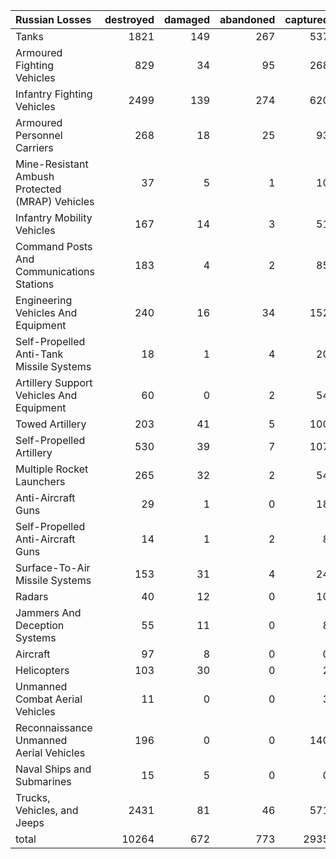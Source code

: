 | Russian Losses                                   |   destroyed |   damaged |   abandoned |   captured |   total |
|:-------------------------------------------------|------------:|----------:|------------:|-----------:|--------:|
| Tanks                                            |        1821 |       149 |         267 |        537 |    2774 |
| Armoured Fighting Vehicles                       |         829 |        34 |          95 |        268 |    1226 |
| Infantry Fighting Vehicles                       |        2499 |       139 |         274 |        620 |    3532 |
| Armoured Personnel Carriers                      |         268 |        18 |          25 |         93 |     404 |
| Mine-Resistant Ambush Protected  (MRAP) Vehicles |          37 |         5 |           1 |         10 |      53 |
| Infantry Mobility Vehicles                       |         167 |        14 |           3 |         51 |     235 |
| Command Posts And Communications Stations        |         183 |         4 |           2 |         85 |     274 |
| Engineering Vehicles And Equipment               |         240 |        16 |          34 |        152 |     442 |
| Self-Propelled Anti-Tank Missile Systems         |          18 |         1 |           4 |         20 |      43 |
| Artillery Support Vehicles And Equipment         |          60 |         0 |           2 |         54 |     116 |
| Towed Artillery                                  |         203 |        41 |           5 |        100 |     349 |
| Self-Propelled Artillery                         |         530 |        39 |           7 |        107 |     683 |
| Multiple Rocket Launchers                        |         265 |        32 |           2 |         54 |     353 |
| Anti-Aircraft Guns                               |          29 |         1 |           0 |         18 |      48 |
| Self-Propelled Anti-Aircraft Guns                |          14 |         1 |           2 |          8 |      25 |
| Surface-To-Air Missile Systems                   |         153 |        31 |           4 |         24 |     212 |
| Radars                                           |          40 |        12 |           0 |         10 |      62 |
| Jammers And Deception Systems                    |          55 |        11 |           0 |          8 |      74 |
| Aircraft                                         |          97 |         8 |           0 |          0 |     105 |
| Helicopters                                      |         103 |        30 |           0 |          2 |     135 |
| Unmanned Combat Aerial Vehicles                  |          11 |         0 |           0 |          3 |      14 |
| Reconnaissance Unmanned Aerial Vehicles          |         196 |         0 |           0 |        140 |     336 |
| Naval Ships and Submarines                       |          15 |         5 |           0 |          0 |      20 |
| Trucks, Vehicles, and Jeeps                      |        2431 |        81 |          46 |        571 |    3129 |
| total                                            |       10264 |       672 |         773 |       2935 |   14644 |